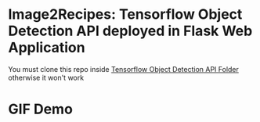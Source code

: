 # Image2Recipes: Tensorflow Object Detection API deployed in Flask Web Application

You must clone this repo inside <a href="https://github.com/tensorflow/models/tree/master/research/object_detection">Tensorflow Object Detection API Folder</a> otherwise it won't work

# GIF Demo

<img src="http://static.adweek.com/adweek.com-prod/wp-content/uploads/2017/03/dominos-surfing-PAGE-2017.gif" alt="">
